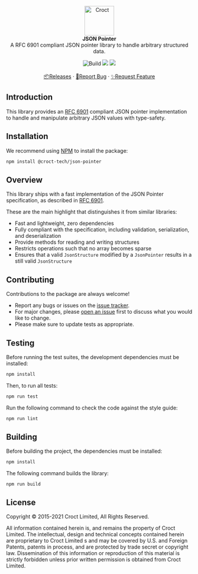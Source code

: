 <p align="center">
    <a href="https://croct.com">
        <img src="https://cdn.croct.io/brand/logo/repo-icon-green.svg" alt="Croct" height="80"/>
    </a>
    <br />
    <strong>JSON Pointer</strong>
    <br />
    A RFC 6901 compliant JSON pointer library to handle arbitrary structured data.
</p>
<p align="center">
    <img alt="Build" src="https://github.com/croct-tech/json-pointer-js/actions/workflows/validate-branch.yaml/badge.svg" />
    <a href="https://codeclimate.com/repos/6224bc798bc258016500056f/test_coverage"><img src="https://api.codeclimate.com/v1/badges/692b087d6472a80bb509/test_coverage" /></a>
    <a href="https://codeclimate.com/repos/6224bc798bc258016500056f/maintainability"><img src="https://api.codeclimate.com/v1/badges/692b087d6472a80bb509/maintainability" /></a>
    <br />
    <br />
    <a href="https://github.com/croct-tech/json-pointer-js/releases">📦Releases</a>
    ·
    <a href="https://github.com/croct-tech/json-pointer-js/issues/new?labels=bug&template=bug-report.md">🐞Report Bug</a>
    ·
    <a href="https://github.com/croct-tech/json-pointer-js/issues/new?labels=enhancement&template=feature-request.md">✨Request Feature</a>
</p>

## Introduction

This library provides an [RFC 6901](https://tools.ietf.org/html/rfc6901) compliant JSON pointer implementation
to handle and manipulate arbitrary JSON values with type-safety.

## Installation

We recommend using [NPM](https://www.npmjs.com) to install the package:

```sh
npm install @croct-tech/json-pointer
```

## Overview

This library ships with a fast implementation of the JSON Pointer specification, as described in 
[RFC 6901](https://tools.ietf.org/html/rfc6901).

These are the main highlight that distinguishes it from similar libraries:

- Fast and lightweight, zero dependencies
- Fully compliant with the specification, including validation, serialization, and deserialization
- Provide methods for reading and writing structures
- Restricts operations such that no array becomes sparse
- Ensures that a valid `JsonStructure` modified by a `JsonPointer` results in a still valid `JsonStructure`

## Contributing

Contributions to the package are always welcome! 

- Report any bugs or issues on the [issue tracker](https://github.com/croct-tech/json-pointer-js/issues).
- For major changes, please [open an issue](https://github.com/croct-tech/json-pointer-js/issues) first to discuss what you would like to change.
- Please make sure to update tests as appropriate.

## Testing

Before running the test suites, the development dependencies must be installed:

```sh
npm install
```

Then, to run all tests:

```sh
npm run test
```

Run the following command to check the code against the style guide:

```sh
npm run lint
```

## Building

Before building the project, the dependencies must be installed:

```sh
npm install
```

The following command builds the library:

```
npm run build
```

## License

Copyright © 2015-2021 Croct Limited, All Rights Reserved.

All information contained herein is, and remains the property of Croct Limited. The intellectual, design and technical concepts contained herein are proprietary to Croct Limited s and may be covered by U.S. and Foreign Patents, patents in process, and are protected by trade secret or copyright law. Dissemination of this information or reproduction of this material is strictly forbidden unless prior written permission is obtained from Croct Limited.
